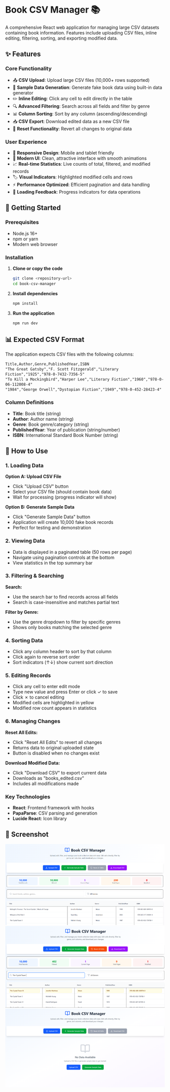 # Book CSV Manager 📚

A comprehensive React web application for managing large CSV datasets containing book information. Features include uploading CSV files, inline editing, filtering, sorting, and exporting modified data.

## ✨ Features

### Core Functionality
- 📤 **CSV Upload**: Upload large CSV files (10,000+ rows supported)
- 🎲 **Sample Data Generation**: Generate fake book data using built-in data generator
- ✏️ **Inline Editing**: Click any cell to edit directly in the table
- 🔍 **Advanced Filtering**: Search across all fields and filter by genre
- 📊 **Column Sorting**: Sort by any column (ascending/descending)
- 📥 **CSV Export**: Download edited data as a new CSV file
- 🔄 **Reset Functionality**: Revert all changes to original data

### User Experience
- 📱 **Responsive Design**: Mobile and tablet friendly
- 🎨 **Modern UI**: Clean, attractive interface with smooth animations
- 📈 **Real-time Statistics**: Live counts of total, filtered, and modified records
- 🏷️ **Visual Indicators**: Highlighted modified cells and rows
- ⚡ **Performance Optimized**: Efficient pagination and data handling
- 🔔 **Loading Feedback**: Progress indicators for data operations

## 🚀 Getting Started

### Prerequisites
- Node.js 16+ 
- npm or yarn
- Modern web browser

### Installation

1. **Clone or copy the code**
   ```bash
   git clone <repository-url>
   cd book-csv-manager
   ```

2. **Install dependencies**
   ```bash
   npm install
   ```

3. **Run the application**
   ```bash
   npm run dev
   ```

## 📊 Expected CSV Format

The application expects CSV files with the following columns:

```csv
Title,Author,Genre,PublishedYear,ISBN
"The Great Gatsby","F. Scott Fitzgerald","Literary Fiction","1925","978-0-7432-7356-5"
"To Kill a Mockingbird","Harper Lee","Literary Fiction","1960","978-0-06-112008-4"
"1984","George Orwell","Dystopian Fiction","1949","978-0-452-28423-4"
```

### Column Definitions
- **Title**: Book title (string)
- **Author**: Author name (string) 
- **Genre**: Book genre/category (string)
- **PublishedYear**: Year of publication (string/number)
- **ISBN**: International Standard Book Number (string)

## 🎯 How to Use

### 1. Loading Data
**Option A: Upload CSV File**
- Click "Upload CSV" button
- Select your CSV file (should contain book data)
- Wait for processing (progress indicator will show)

**Option B: Generate Sample Data**
- Click "Generate Sample Data" button
- Application will create 10,000 fake book records
- Perfect for testing and demonstration

### 2. Viewing Data
- Data is displayed in a paginated table (50 rows per page)
- Navigate using pagination controls at the bottom
- View statistics in the top summary bar

### 3. Filtering & Searching
**Search:**
- Use the search bar to find records across all fields
- Search is case-insensitive and matches partial text

**Filter by Genre:**
- Use the genre dropdown to filter by specific genres
- Shows only books matching the selected genre

### 4. Sorting Data
- Click any column header to sort by that column
- Click again to reverse sort order
- Sort indicators (↑↓) show current sort direction

### 5. Editing Records
- Click any cell to enter edit mode
- Type new value and press Enter or click ✓ to save
- Click ✗ to cancel editing
- Modified cells are highlighted in yellow
- Modified row count appears in statistics

### 6. Managing Changes
**Reset All Edits:**
- Click "Reset All Edits" to revert all changes
- Returns data to original uploaded state
- Button is disabled when no changes exist

**Download Modified Data:**
- Click "Download CSV" to export current data
- Downloads as "books_edited.csv"
- Includes all modifications made



### Key Technologies
- **React**: Frontend framework with hooks
- **PapaParse**: CSV parsing and generation
- **Lucide React**: Icon library

## 📸 Screenshot

![dashboard](./src/assets/dashboard.png)
![search and edit](./src/assets/searchEdit.png)
![empty data](./src/assets/nodata.png)